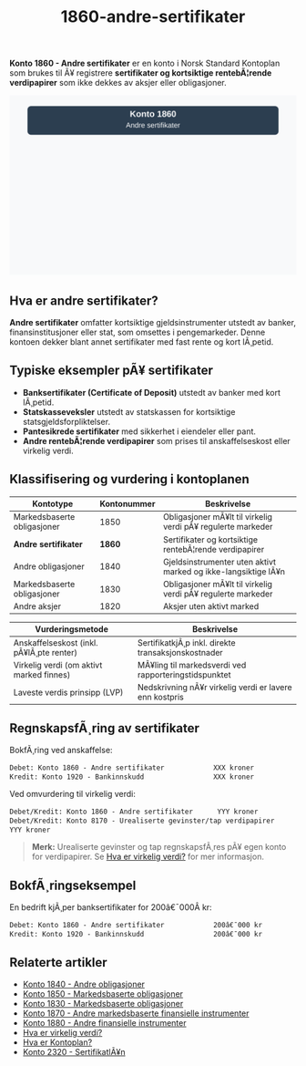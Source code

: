 ﻿---
title: "1860-andre-sertifikater"
meta_title: "1860-andre-sertifikater"
meta_description: '**Konto 1860 - Andre sertifikater** er en konto i Norsk Standard Kontoplan som brukes til Ã¥ registrere **sertifikater og kortsiktige rentebÃ¦rende verdipapirer...'
slug: 1860-andre-sertifikater
type: blog
layout: pages/single
---

**Konto 1860 - Andre sertifikater** er en konto i Norsk Standard Kontoplan som brukes til Ã¥ registrere **sertifikater og kortsiktige rentebÃ¦rende verdipapirer** som ikke dekkes av aksjer eller obligasjoner.

![Illustrasjon av konto 1860 Andre sertifikater](1860-andre-sertifikater-image.svg)

## Hva er andre sertifikater?

**Andre sertifikater** omfatter kortsiktige gjeldsinstrumenter utstedt av banker, finansinstitusjoner eller stat, som omsettes i pengemarkeder. Denne kontoen dekker blant annet sertifikater med fast rente og kort lÃ¸petid.

## Typiske eksempler pÃ¥ sertifikater

* **Banksertifikater (Certificate of Deposit)** utstedt av banker med kort lÃ¸petid.
* **Statskasseveksler** utstedt av statskassen for kortsiktige statsgjeldsforpliktelser.
* **Pantesikrede sertifikater** med sikkerhet i eiendeler eller pant.
* **Andre rentebÃ¦rende verdipapirer** som prises til anskaffelseskost eller virkelig verdi.

## Klassifisering og vurdering i kontoplanen

| Kontotype                           | Kontonummer | Beskrivelse                                                    |
|-------------------------------------|-------------|----------------------------------------------------------------|
| Markedsbaserte obligasjoner         | 1850        | Obligasjoner mÃ¥lt til virkelig verdi pÃ¥ regulerte markeder     |
| **Andre sertifikater**              | **1860**    | Sertifikater og kortsiktige rentebÃ¦rende verdipapirer          |
| Andre obligasjoner                  | 1840        | Gjeldsinstrumenter uten aktivt marked og ikke-langsiktige lÃ¥n  |
| Markedsbaserte obligasjoner         | 1830        | Obligasjoner mÃ¥lt til virkelig verdi pÃ¥ regulerte markeder     |
| Andre aksjer                        | 1820        | Aksjer uten aktivt marked                                      |

| Vurderingsmetode                            | Beskrivelse                                           |
|---------------------------------------------|-------------------------------------------------------|
| Anskaffelseskost (inkl. pÃ¥lÃ¸pte renter)     | SertifikatkjÃ¸p inkl. direkte transaksjonskostnader    |
| Virkelig verdi (om aktivt marked finnes)    | MÃ¥ling til markedsverdi ved rapporteringstidspunktet |
| Laveste verdis prinsipp (LVP)               | Nedskrivning nÃ¥r virkelig verdi er lavere enn kostpris|

## RegnskapsfÃ¸ring av sertifikater

BokfÃ¸ring ved anskaffelse:

```plaintext
Debet: Konto 1860 - Andre sertifikater            XXX kroner
Kredit: Konto 1920 - Bankinnskudd                 XXX kroner
```

Ved omvurdering til virkelig verdi:

```plaintext
Debet/Kredit: Konto 1860 - Andre sertifikater      YYY kroner
Debet/Kredit: Konto 8170 - Urealiserte gevinster/tap verdipapirer   YYY kroner
```

> **Merk:** Urealiserte gevinster og tap regnskapsfÃ¸res pÃ¥ egen konto for verdipapirer. Se [Hva er virkelig verdi?](/blogs/regnskap/hva-er-virkelig-verdi "Hva er Virkelig Verdi? Verdsettelse og RegnskapsfÃ¸ring") for mer informasjon.

## BokfÃ¸ringseksempel

En bedrift kjÃ¸per banksertifikater for 200â€¯000Â kr:

```plaintext
Debet: Konto 1860 - Andre sertifikater            200â€¯000 kr
Kredit: Konto 1920 - Bankinnskudd                 200â€¯000 kr
```

## Relaterte artikler

* [Konto 1840 - Andre obligasjoner](/blogs/kontoplan/1840-andre-obligasjoner "Konto 1840 - Andre obligasjoner: Guide til andre obligasjoner i norsk kontoplan")
* [Konto 1850 - Markedsbaserte obligasjoner](/blogs/kontoplan/1850-markedsbaserte-obligasjoner "Konto 1850 - Markedsbaserte obligasjoner: Guide til markedsbaserte obligasjoner i norsk kontoplan")
* [Konto 1830 - Markedsbaserte obligasjoner](/blogs/kontoplan/1830-markedsbaserte-obligasjoner "Konto 1830 - Markedsbaserte obligasjoner: Guide til markedsbaserte obligasjoner i norsk kontoplan")
* [Konto 1870 - Andre markedsbaserte finansielle instrumenter](/blogs/kontoplan/1870-andre-markedsbaserte-finansielle-instrumenter "Konto 1870 - Andre markedsbaserte finansielle instrumenter: Guide til finansielle instrumenter i norsk kontoplan")
* [Konto 1880 - Andre finansielle instrumenter](/blogs/kontoplan/1880-andre-finansielle-instrumenter "Konto 1880 - Andre finansielle instrumenter: Guide til finansielle instrumenter i norsk kontoplan")
* [Hva er virkelig verdi?](/blogs/regnskap/hva-er-virkelig-verdi "Hva er Virkelig Verdi? Verdsettelse og RegnskapsfÃ¸ring")
* [Hva er Kontoplan?](/blogs/regnskap/hva-er-kontoplan "Hva er Kontoplan? Komplett Guide til Kontoplaner i Norsk Regnskap")
* [Konto 2320 - SertifikatlÃ¥n](/blogs/kontoplan/2320-sertifikatlan "Konto 2320 - SertifikatlÃ¥n i Norsk Standard Kontoplan")
